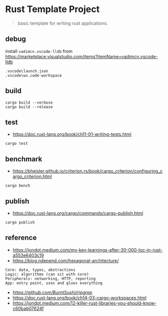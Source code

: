 # Rust Template Project

> basic template for writing rust applications.

## debug

install `vadimcn.vscode-lldb` from https://marketplace.visualstudio.com/items?itemName=vadimcn.vscode-lldb

```
.vscode\launch.json
.vscode\ws.code-workspace
```

## build

```
cargo build --verbose
cargo build --release
```

## test

- https://doc.rust-lang.org/book/ch11-01-writing-tests.html

```
cargo test
```

## benchmark

- https://bheisler.github.io/criterion.rs/book/cargo_criterion/configuring_cargo_criterion.html

```
cargo bench
```

## publish

- https://doc.rust-lang.org/cargo/commands/cargo-publish.html

```
cargo publish
```

## reference

- https://jondot.medium.com/my-key-learnings-after-30-000-loc-in-rust-a553e6403c19
- https://blog.ndepend.com/hexagonal-architecture/

```
Core: data, types, abstractions
Logic: algorithms (can sit with core)
Peripherals: networking, HTTP, reporting
App: entry point, uses and glues everything
```

- https://github.com/BurntSushi/ripgrep
- https://doc.rust-lang.org/book/ch14-03-cargo-workspaces.html
- https://jondot.medium.com/12-killer-rust-libraries-you-should-know-c60bab07624f